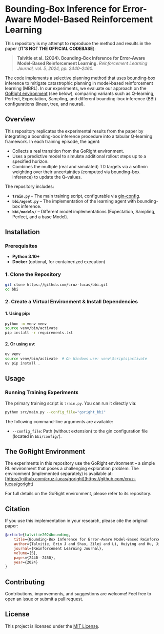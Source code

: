 # Bounding-Box Inference for Error-Aware Model-Based Reinforcement Learning

This repository is my attempt to reproduce the method and results in the paper (**IT'S NOT THE OFFICIAL CODEBASE**):

> **Talvitie et al. (2024). Bounding-Box Inference for Error-Aware Model-Based Reinforcement Learning.**
> *Reinforcement Learning Journal, vol. 5, 2024, pp. 2440–2460.*

The code implements a selective planning method that uses bounding‐box inference to mitigate catastrophic planning in model‐based reinforcement learning (MBRL). In our experiments, we evaluate our approach on the [GoRight environment](https://github.com/cruz-lucas/goright) (see below), comparing variants such as Q-learning, Perfect, Expectation, Sampling, and different bounding-box inference (BBI) configurations (linear, tree, and neural).


## Overview

This repository replicates the experimental results from the paper by integrating a bounding-box inference procedure into a tabular Q-learning framework. In each training episode, the agent:
- Collects a real transition from the GoRight environment.
- Uses a predictive model to simulate additional rollout steps up to a specified horizon.
- Combines the multiple (real and simulated) TD targets via a softmin weighting over their uncertainties (computed via bounding-box inference) to update the Q–values.

The repository includes:
- **`train.py`** – The main training script, configurable via [gin-config](https://github.com/google/gin-config).
- **`bbi/agent.py`** – The implementation of the learning agent with bounding-box inference.
- **`bbi/models/`** – Different model implementations (Expectation, Sampling, Perfect, and a base Model).



## Installation

### Prerequisites

- **Python 3.10+**
- **Docker** (optional, for containerized execution)

### 1. Clone the Repository

```bash
git clone https://github.com/cruz-lucas/bbi.git
cd bbi
```

### 2. Create a Virtual Environment & Install Dependencies

#### 1. Using **pip**:

```bash
python -m venv venv
source venv/bin/activate
pip install -r requirements.txt
```

#### 2. Or using **uv**:

```bash
uv venv
source venv/bin/activate  # On Windows use: venv\Scripts\activate
uv pip install .
```

## Usage

### Running Training Experiments

The primary training script is `train.py`. You can run it directly via:

```bash
python src/main.py --config_file="goright_bbi"
```

The following command-line arguments are available:
- `--config_file`: Path (without extension) to the gin configuration file (located in `bbi/config/`).

## The GoRight Environment

The experiments in this repository use the GoRight environment – a simple RL environment that poses a challenging exploration problem. The environment (implemented separately) is available at:
[https://github.com/cruz-lucas/goright](https://github.com/cruz-lucas/goright)

For full details on the GoRight environment, please refer to its repository.

## Citation

If you use this implementation in your research, please cite the original paper:

```bibtex
@article{talvitie2024bounding,
    title={Bounding-Box Inference for Error-Aware Model-Based Reinforcement Learning},
    author={Talvitie, Erin J and Shao, Zilei and Li, Huiying and Hu, Jinghan and Boerma, Jacob and Zhao, Rory and Wang, Xintong},
    journal={Reinforcement Learning Journal},
    volume={5},
    pages={2440--2460},
    year={2024}
}
```


## Contributing

Contributions, improvements, and suggestions are welcome! Feel free to open an issue or submit a pull request.


## License

This project is licensed under the [MIT License](LICENSE).

